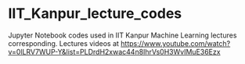 # IIT_Kanpur_lecture_codes
Jupyter Notebook codes used in IIT Kanpur Machine Learning lectures corresponding.
Lectures videos at https://www.youtube.com/watch?v=0lLRV7WUP-Y&list=PLDrdH2xwac44n8IhrVs0H3WvIMuE36Ezx
